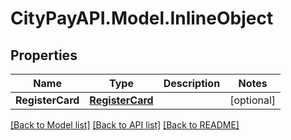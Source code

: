 # CityPayAPI.Model.InlineObject
## Properties

Name | Type | Description | Notes
------------ | ------------- | ------------- | -------------
**RegisterCard** | [**RegisterCard**](RegisterCard.md) |  | [optional] 

[[Back to Model list]](../README.md#documentation-for-models) [[Back to API list]](../README.md#documentation-for-api-endpoints) [[Back to README]](../README.md)

